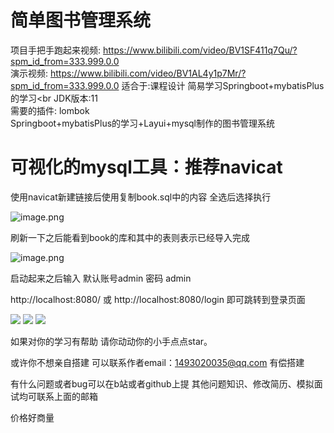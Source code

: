 # 简单图书管理系统

项目手把手跑起来视频: https://www.bilibili.com/video/BV1SF411q7Qu/?spm_id_from=333.999.0.0 </br>
演示视频: https://www.bilibili.com/video/BV1AL4y1p7Mr/?spm_id_from=333.999.0.0
适合于:课程设计 简易学习Springboot+mybatisPlus的学习<br
JDK版本:11 <br>
需要的插件: lombok<br>
Springboot+mybatisPlus的学习+Layui+mysql制作的图书管理系统

# 可视化的mysql工具：推荐navicat

使用navicat新建链接后使用复制book.sql中的内容 全选后选择执行

![image.png](https://s2.loli.net/2023/10/05/TMVueSQ5b1Yk6OB.png)

刷新一下之后能看到book的库和其中的表则表示已经导入完成



![image.png](https://s2.loli.net/2023/10/05/lxKy7INJr9o5EOv.png)

启动起来之后输入 默认账号admin 密码 admin

http://localhost:8080/ 或 http://localhost:8080/login 即可跳转到登录页面



![](https://s2.loli.net/2021/12/08/1SL5ATUJ7RNP6pO.png)
![](https://s2.loli.net/2021/12/08/14ucXJk89FLS7rf.png)
![](https://s2.loli.net/2021/12/08/nNYM5BpJXKvTERW.png)

如果对你的学习有帮助  请你动动你的小手点点star。

或许你不想亲自搭建 可以联系作者email：1493020035@qq.com 有偿搭建 

有什么问题或者bug可以在b站或者github上提 其他问题知识、修改简历、模拟面试均可联系上面的邮箱

价格好商量

